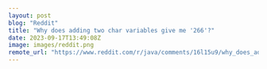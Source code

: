 ```yaml
---
layout: post
blog: "Reddit"
title: "Why does adding two char variables give me '266'?"
date: 2023-09-17T13:49:08Z
image: images/reddit.png
remote_url: "https://www.reddit.com/r/java/comments/16l15u9/why_does_adding_two_char_variables_give_me_266/"
---
```

